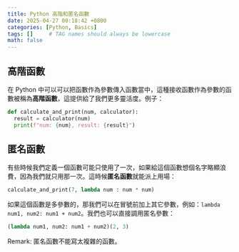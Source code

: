 ```yaml
---
title: Python 高階和匿名函數
date: 2025-04-27 00:18:42 +0800
categories: [Python, Basics]
tags: []     # TAG names should always be lowercase
math: false
---
```


## 高階函數

在 Python 中可以可以把函數作為參數傳入函數當中，這種接收函數作為參數的函數被稱為**高階函數**，這提供給了我們更多靈活度。例子：

```python
def calculate_and_print(num, calculator):
  result = calculator(num)
  print(f"num: {num}, result: {result}")
```

## 匿名函數

有些時候我們定義一個函數可能只使用了一次，如果給這個函數想個名字略顯浪費，因為我們就只用那一次。這時候**匿名函數**就能派上用場：

```python
calculate_and_print(7, lambda num : num * num)
```

如果這個函數是多參數的，那我們可以在冒號前加上其它參數，例如：`lambda num1, num2: num1 + num2`。我們也可以直接調用匿名參數：

```python
(lambda num1, num2: num1 + num2)(2, 3)
```

Remark: 匿名函數不能寫太複雜的函數。

